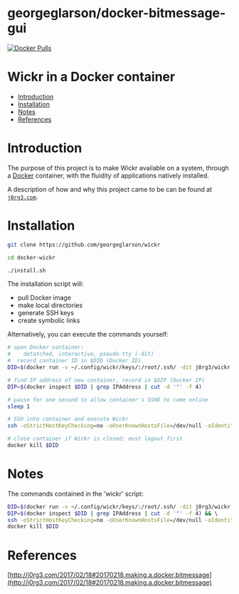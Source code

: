 # georgeglarson/docker-bitmessage-gui 
 [![Docker Pulls](https://img.shields.io/docker/pulls/j0rg3/wickr.svg)](https://hub.docker.com/r/j0rg3/wickr)


# Wickr in a Docker container

- [Introduction](#introduction)
- [Installation](#installation)
- [Notes](#notes)
- [References](#references)


# Introduction
The purpose of this project is to make Wickr available on a system, through a [Docker](https://www.docker.com/) container, with the fluidity of applications natively installed.

A description of how and why this project came to be can be found at [`j0rg3.com`](http://j0rg3.com/2017/02/18#20170218.making.a.docker.wickr).

# Installation
```bash
git clone https://github.com/georgeglarson/wickr 

cd docker-wickr

./install.sh
```

The installation script will:
- pull Docker image
- make local directories
- generate SSH keys
- create symbolic links

Alternatively, you can execute the commands yourself:
```bash
# open Docker container: 
#    detatched, interactive, pseudo-tty (-dit)
#  record container ID in $DID (Docker ID)
DID=$(docker run -v ~/.config/wickr/keys/:/root/.ssh/ -dit j0rg3/wickr bash)

# find IP address of new container, record in $DIP (Docker IP)
DIP=$(docker inspect $DID | grep IPAddress | cut -d '"' -f 4)

# pause for one second to allow container's SSHD to come online
sleep 1

# SSH into container and execute Wickr
ssh -oStrictHostKeyChecking=no -oUserKnownHostsFile=/dev/null -oIdentityFile=~/.config/wickr/keys/docker-wickr-keys -X $DIP wickr-me

# close container if Wickr is closed; must logout first
docker kill $DID
```

# Notes
The commands contained in the 'wickr' script:
```bash
DID=$(docker run -v ~/.config/wickr/keys/:/root/.ssh/ -dit j0rg3/wickr bash) && \
DIP=$(docker inspect $DID | grep IPAddress | cut -d '"' -f 4) && \ 
ssh -oStrictHostKeyChecking=no -oUserKnownHostsFile=/dev/null -oIdentityFile=~/.config/wickr/keys/docker-wickr-keys -X $DIP wickr-me && \
docker kill $DID
```

# References
[http://j0rg3.com/2017/02/18#20170218.making.a.docker.bitmessage](http://j0rg3.com/2017/02/18#20170218.making.a.docker.bitmessage)



